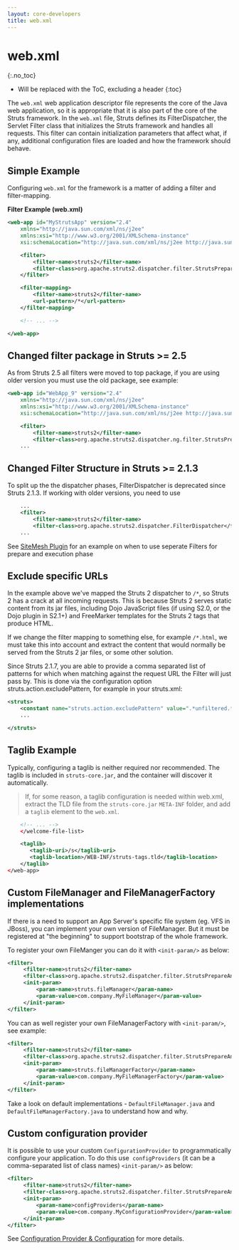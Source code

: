 ```yaml
---
layout: core-developers
title: web.xml
---
```


# web.xml
{:.no_toc}

* Will be replaced with the ToC, excluding a header
{:toc}

The `web.xml` web application descriptor file represents the core of the Java web application, so it is appropriate 
that it is also part of the core of the Struts framework. In the `web.xml` file, Struts defines its FilterDispatcher, 
the Servlet Filter class that initializes the Struts framework and handles all requests. This filter can contain 
initialization parameters that affect what, if any, additional configuration files are loaded and how the framework 
should behave.

## Simple Example

Configuring `web.xml` for the framework is a matter of adding a filter and filter-mapping.

**Filter Example (web.xml)**

```xml
<web-app id="MyStrutsApp" version="2.4" 
	xmlns="http://java.sun.com/xml/ns/j2ee" 
	xmlns:xsi="http://www.w3.org/2001/XMLSchema-instance" 
	xsi:schemaLocation="http://java.sun.com/xml/ns/j2ee http://java.sun.com/xml/ns/j2ee/web-app_2_4.xsd">

    <filter>
        <filter-name>struts2</filter-name>
        <filter-class>org.apache.struts2.dispatcher.filter.StrutsPrepareAndExecuteFilter</filter-class>
    </filter>

    <filter-mapping>
        <filter-name>struts2</filter-name>
        <url-pattern>/*</url-pattern>
    </filter-mapping>

    <!-- ... -->

</web-app>
```

## Changed filter package in Struts >= 2.5

As from Struts 2.5 all filters were moved to top package, if you are using older version you must use the old package, 
see example:

```xml
<web-app id="WebApp_9" version="2.4" 
	xmlns="http://java.sun.com/xml/ns/j2ee" 
	xmlns:xsi="http://www.w3.org/2001/XMLSchema-instance" 
	xsi:schemaLocation="http://java.sun.com/xml/ns/j2ee http://java.sun.com/xml/ns/j2ee/web-app_2_4.xsd">

    <filter>
        <filter-name>struts2</filter-name>
        <filter-class>org.apache.struts2.dispatcher.ng.filter.StrutsPrepareAndExecuteFilter</filter-class>
    ...
```

## Changed Filter Structure in Struts >= 2.1.3

To split up the the dispatcher phases, FilterDispatcher is deprecated since Struts 2.1.3. If working with older 
versions, you need to use

```xml
    ...
    <filter>
        <filter-name>struts2</filter-name>
        <filter-class>org.apache.struts2.dispatcher.FilterDispatcher</filter-class>
    ...
```

See [SiteMesh Plugin](../plugins/sitemesh-plugin) for an example on when to use seperate Filters for prepare 
and execution phase

## Exclude specific URLs

In the example above we've mapped the Struts 2 dispatcher to `/*`, so Struts 2 has a crack at all incoming requests. 
This is because Struts 2 serves static content from its jar files, including Dojo JavaScript files (if using S2.0, 
or the Dojo plugin in S2.1+) and FreeMarker templates for the Struts 2 tags that produce HTML.

If we change the filter mapping to something else, for example `/*.html`, we must take this into account and extract 
the content that would normally be served from the Struts 2 jar files, or some other solution.

Since Struts 2.1.7, you are able to provide a comma separated list of patterns for which when matching against 
the request URL the Filter will just pass by. This is done via the configuration option struts.action.excludePattern, 
for example in your struts.xml:

```xml
<struts>
    <constant name="struts.action.excludePattern" value=".*unfiltered.*,.*\.nofilter"/>
    ...

</struts>
```

## Taglib Example

Typically, configuring a taglib is neither required nor recommended. The taglib is included in `struts-core.jar`, and 
the container will discover it automatically.

> If, for some reason, a taglib configuration is needed within web.xml, extract the TLD file from the `struts-core.jar`
`META-INF` folder, and add a `taglib` element to the `web.xml`.

```xml
    <!-- ... -->
    </welcome-file-list>

    <taglib>
       <taglib-uri>/s</taglib-uri>
       <taglib-location>/WEB-INF/struts-tags.tld</taglib-location>
    </taglib>
</web-app>
```

## Custom FileManager and FileManagerFactory implementations

If there is a need to support an App Server's specific file system (eg. VFS in JBoss), you can implement your own 
version of FileManager. But it must be registered at "the beginning" to support bootstrap of the whole framework.

To register your own FileManger you can do it with `<init-param/>` as below:

```xml
<filter>
     <filter-name>struts2</filter-name>
     <filter-class>org.apache.struts2.dispatcher.filter.StrutsPrepareAndExecuteFilter</filter-class>
     <init-param>
         <param-name>struts.fileManager</param-name>
         <param-value>com.company.MyFileManager</param-value>
     </init-param>
</filter>
```

You can as well register your own FileManagerFactory with `<init-param/>`, see example:

```xml
<filter>
     <filter-name>struts2</filter-name>
     <filter-class>org.apache.struts2.dispatcher.filter.StrutsPrepareAndExecuteFilter</filter-class>
     <init-param>
         <param-name>struts.fileManagerFactory</param-name>
         <param-value>com.company.MyFileManagerFactory</param-value>
     </init-param>
</filter>
```

Take a look on default implementations - `DefaultFileManager.java` and `DefaultFileManagerFactory.java` to understand how and why.

## Custom configuration provider

It is possible to use your custom `ConfigurationProvider` to programmatically configure your application. To do this use 
`configProviders` (it can be a comma-separated list of class names) `<init-param/>` as below:

```xml
<filter>
     <filter-name>struts2</filter-name>
     <filter-class>org.apache.struts2.dispatcher.filter.StrutsPrepareAndExecuteFilter</filter-class>
     <init-param>
         <param-name>configProviders</param-name>
         <param-value>com.company.MyConfigurationProvider</param-value>
     </init-param>
</filter>
```

See [Configuration Provider & Configuration](configuration-provider-and-configuration) for more details.
